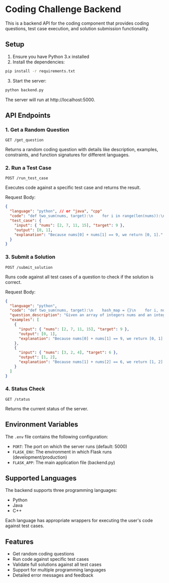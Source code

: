 # Coding Challenge Backend

This is a backend API for the coding component that provides coding questions, test case execution, and solution submission functionality.

## Setup

1. Ensure you have Python 3.x installed
2. Install the dependencies:

```bash
pip install -r requirements.txt
```

3. Start the server:

```bash
python backend.py
```

The server will run at http://localhost:5000.

## API Endpoints

### 1. Get a Random Question

```
GET /get_question
```

Returns a random coding question with details like description, examples, constraints, and function signatures for different languages.

### 2. Run a Test Case

```
POST /run_test_case
```

Executes code against a specific test case and returns the result.

Request Body:

```json
{
  "language": "python", // or "java", "cpp"
  "code": "def two_sum(nums, target):\n    for i in range(len(nums)):\n        for j in range(i+1, len(nums)):\n            if nums[i] + nums[j] == target:\n                return [i, j]\n    return []",
  "test_case": {
    "input": { "nums": [2, 7, 11, 15], "target": 9 },
    "output": [0, 1],
    "explanation": "Because nums[0] + nums[1] == 9, we return [0, 1]."
  }
}
```

### 3. Submit a Solution

```
POST /submit_solution
```

Runs code against all test cases of a question to check if the solution is correct.

Request Body:

```json
{
  "language": "python",
  "code": "def two_sum(nums, target):\n    hash_map = {}\n    for i, num in enumerate(nums):\n        complement = target - num\n        if complement in hash_map:\n            return [hash_map[complement], i]\n        hash_map[num] = i\n    return []",
  "question_description": "Given an array of integers nums and an integer target, return indices of the two numbers such that they add up to target. You may assume that each input would have exactly one solution, and you may not use the same element twice.",
  "examples": [
    {
      "input": { "nums": [2, 7, 11, 15], "target": 9 },
      "output": [0, 1],
      "explanation": "Because nums[0] + nums[1] == 9, we return [0, 1]."
    },
    {
      "input": { "nums": [3, 2, 4], "target": 6 },
      "output": [1, 2],
      "explanation": "Because nums[1] + nums[2] == 6, we return [1, 2]."
    }
  ]
}
```

### 4. Status Check

```
GET /status
```

Returns the current status of the server.

## Environment Variables

The `.env` file contains the following configuration:

- `PORT`: The port on which the server runs (default: 5000)
- `FLASK_ENV`: The environment in which Flask runs (development/production)
- `FLASK_APP`: The main application file (backend.py)

## Supported Languages

The backend supports three programming languages:

- Python
- Java
- C++

Each language has appropriate wrappers for executing the user's code against test cases.

## Features

- Get random coding questions
- Run code against specific test cases
- Validate full solutions against all test cases
- Support for multiple programming languages
- Detailed error messages and feedback
